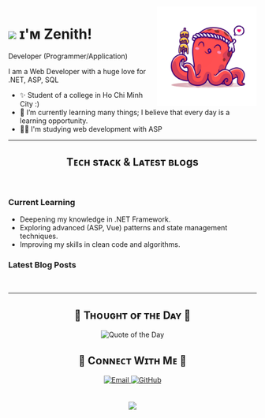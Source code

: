 <!--Night Owl image-->
<div>
<img align="right" width="40%" src="asset/images/octopus.png">
</div>

<!--Header Name-->
# <img src="https://emojis.slackmojis.com/emojis/images/1531849430/4246/blob-sunglasses.gif?1531849430" width="30"/> ɪ'ᴍ Zenith! 
 Developer (Programmer/Application)
<br /> 

<!--Start Intro-->               
<p align="left">I am a Web Developer with a huge love for .NET, ASP, SQL</p>

- ✨ Student of a college in Ho Chi Minh City :)
- 🌱 I’m currently learning many things; I believe that every day is a learning opportunity.
- 💁‍♂️ I'm studying web development with ASP 

<!--Profile Count Badge-->

---

<!--Languages and Tools Section-->       
<h2 align="center">Tᴇᴄʜ sᴛᴀᴄᴋ & Lᴀᴛᴇsᴛ ʙʟᴏɡs</h2> 
<picture>
  <source media="(prefers-color-scheme: dark)" srcset="./Skills_Animation_Dark.gif">
  <source media="(prefers-color-scheme: light)" srcset="./Skills_Animation_White.gif">
</picture>
<br />

<h3 align="left">Current Learning</h3>
<ul align="left">
  <li>Deepening my knowledge in .NET Framework.</li>
  <li>Exploring advanced (ASP, Vue) patterns and state management techniques.</li>
  <li>Improving my skills in clean code and algorithms.</li>
</ul>
  
<h3 align="left">Latest Blog Posts</h3>
<ul align="left">
<!--   <li><a href="#">Blog Post Title 1</a></li>
  <li><a href="#">Blog Post Title 2</a></li>
  <li><a href="#">Blog Post Title 3</a></li> -->
</ul>
<br />

---

<!--Dynamic Quote card updates every day at 12 PM--> 
<h2 align="center">🌟 Tʜᴏᴜɢʜᴛ ᴏғ ᴛʜᴇ Dᴀʏ 🌟</h2>

<!--STARTS_HERE_QUOTE_CARD-->
<p align="center">
    <img src="https://readme-daily-quotes.vercel.app/api?author=Bill%20Gates&quote=It%20is%20fine%20to%20celebrate%20success%20but%20it%20is%20more%20important%20to%20heed%20the%20lessons%20of%20failure.&theme=dark&bg_color=220a28&author_color=ffeb95&accent_color=c56a90" alt="Quote of the Day">
</p>
<!--ENDS_HERE_QUOTE_CARD-->

<!--Contact Section--> 
<h2 align="center">🤝 Cᴏɴɴᴇᴄᴛ Wɪᴛʜ Mᴇ 🤝 </h2>
<div align="center">
  
<a href="mailto:haitt200456@gmail.com" target="_blank">
    <img src="https://img.icons8.com/color/50/000000/gmail.png" width="50" height="50" alt="Email" style="margin-bottom: 5px;" />
</a>

<a href="https://github.com/ThanhHai133" target="_blank">
    <img src="https://github.githubassets.com/images/modules/logos_page/GitHub-Mark.png" width="50" height="50" alt="GitHub" style="margin-bottom: 5px;" />
</a>

</div>
<br/>

<!--Footer--> 
<p align="center">
  <img src="https://capsule-render.vercel.app/api?type=waving&color=gradient&height=65&section=footer"/>
</p>
